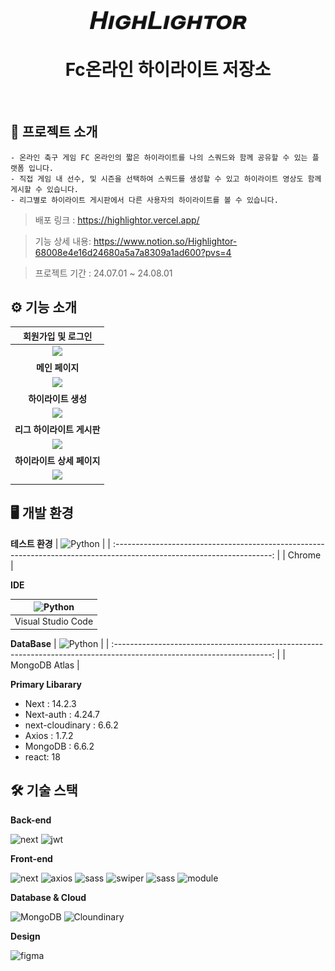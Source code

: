 <div align="center">
  <br />
  <img src="./app/Icon.svg" width=50%>
  <br />

# Fc온라인 하이라이트 저장소

</div>

<br />

## 🏁 프로젝트 소개

```
- 온라인 축구 게임 FC 온라인의 짧은 하이라이트를 나의 스쿼드와 함께 공유할 수 있는 플랫폼 입니다.
- 직접 게임 내 선수, 및 시즌을 선택하여 스쿼드를 생성할 수 있고 하이라이트 영상도 함께 게시할 수 있습니다.
- 리그별로 하이라이트 게시판에서 다른 사용자의 하이라이트를 볼 수 있습니다.
```

> 배포 링크 : https://highlightor.vercel.app/

> 기능 상세 내용: https://www.notion.so/Highlightor-68008e4e16d24680a5a7a8309a1ad600?pvs=4

> 프로젝트 기간 : 24.07.01 ~ 24.08.01

<div id="2"></div>

## ⚙ 기능 소개

|                                                                                                                                                                                         회원가입 및 로그인                                                                                                                                                                                         |
| :------------------------------------------------------------------------------------------------------------------------------------------------------------------------------------------------------------------------------------------------------------------------------------------------------------------------------------------------------------------------------------------------: |
|                    <img width='100%' src="https://file.notion.so/f/f/e3c7d456-8abb-4c53-9e1a-cfaa34716ac0/b3d64b0c-2d13-483b-979c-d47bba435e94/ezgif.com-video-to-gif-converter.gif?table=block&id=2cc58134-7a77-4e31-8989-16a7cf1fa763&spaceId=e3c7d456-8abb-4c53-9e1a-cfaa34716ac0&expirationTimestamp=1723600800000&signature=54JGdZjoEqnTd1FhCbpD1SkeegzxQyYecVDhbN0mkhI"/>                    |
|                                                                                                                                                                                          **메인 페이지**                                                                                                                                                                                           |
|                          <img width='100%' src='https://file.notion.so/f/f/e3c7d456-8abb-4c53-9e1a-cfaa34716ac0/89c9b1b5-5bd7-453a-a0cf-fc7f9b647062/%EB%A9%94%EC%9D%B8.gif?table=block&id=b5ca5479-023d-49da-b064-e7d2ceccb5ac&spaceId=e3c7d456-8abb-4c53-9e1a-cfaa34716ac0&expirationTimestamp=1723600800000&signature=9K1QayJufzlbi9AbLw93wMQvhRSvEwPENcmHAuTVYYg' />                           |
|                                                                                                                                                                                        **하이라이트 생성**                                                                                                                                                                                         |
|                                <img width='100%' src='https://file.notion.so/f/f/e3c7d456-8abb-4c53-9e1a-cfaa34716ac0/53744672-19ea-49d5-9963-2817b3e3376c/upload.gif?table=block&id=5ac95e5f-8078-404a-98b8-6681be18e134&spaceId=e3c7d456-8abb-4c53-9e1a-cfaa34716ac0&expirationTimestamp=1723600800000&signature=eNRgzqdFj3KcknQBALlBHWPlEZUb68tfCsNaMZj0eGQ' />                                 |
|                                                                                                                                                                                     **리그 하이라이트 게시판**                                                                                                                                                                                     |
|                                 <img width='100%' src='https://file.notion.so/f/f/e3c7d456-8abb-4c53-9e1a-cfaa34716ac0/43511bc9-0af7-4030-9fa7-7943ab203de5/board.gif?table=block&id=de1eeb81-9da4-4621-93c2-88c88f8e4034&spaceId=e3c7d456-8abb-4c53-9e1a-cfaa34716ac0&expirationTimestamp=1723600800000&signature=wF4dt20ewjbMPP4Omuyr45tRebO9uG5Q-VVz4RQqToM' />                                 |
|                                                                                                                                                                                     **하이라이트 상세 페이지**                                                                                                                                                                                     |
| <img width='100%' src='https://file.notion.so/f/f/e3c7d456-8abb-4c53-9e1a-cfaa34716ac0/629deab4-0f2e-4794-8148-28fc53bd5d73/Highlightor-Chrome2024-08-1215-53-21-ezgif.com-video-to-gif-converter.gif?table=block&id=eba65ee5-8fb0-4c46-8417-08fc6b7ec35f&spaceId=e3c7d456-8abb-4c53-9e1a-cfaa34716ac0&expirationTimestamp=1723600800000&signature=HfS3_-eKMSaX702LGgJx4QErSwu9DGDnXZiZXkxaNns' /> |

<div id="3"></div>

## 🖥️ 개발 환경

**테스트 환경**
| <img src="https://upload.wikimedia.org/wikipedia/commons/thumb/e/e1/Google_Chrome_icon_%28February_2022%29.svg/600px-Google_Chrome_icon_%28February_2022%29.svg.png" alt="Python" width="50px" height="50px" /> |
| :---------------------------------------------------------------------------------------------------------------------: |
| Chrome |

**IDE**

| <img src="https://cdn.icon-icons.com/icons2/2107/PNG/512/file_type_vscode_icon_130084.png" alt="Python" width="50px" height="50px" /> |
| :-----------------------------------------------------------------------------------------------------------------------------------: |
|                                                          Visual Studio Code                                                           |

**DataBase**
| <img src="https://webassets.mongodb.com/_com_assets/cms/live-import-qohpn03bee.png" alt="Python" width="50px" height="50px" /> |
| :---------------------------------------------------------------------------------------------------------------------: |
| MongoDB Atlas |

**Primary Libarary**

- Next : 14.2.3
- Next-auth : 4.24.7
- next-cloudinary : 6.6.2
- Axios : 1.7.2
- MongoDB : 6.6.2
- react: 18

## 🛠 기술 스택

**Back-end**

![next](https://img.shields.io/badge/Next-000000?style=for-the-badge&logo=nextdotjs&logoColor=ffffff) ![jwt](https://img.shields.io/badge/JWT-yellow?style=for-the-badge&logo=JsonWebTokens&logoColor=ffffff)

**Front-end**

![next](https://img.shields.io/badge/Next-000000?style=for-the-badge&logo=nextdotjs&logoColor=ffffff) ![axios](https://img.shields.io/badge/axios-4FC08D?style=for-the-badge&logo=axios&logoColor=white) ![sass](https://img.shields.io/badge/scss-FF3399?style=for-the-badge&logo=sass&logoColor=white) ![swiper](https://img.shields.io/badge/swiper-blue?style=for-the-badge&logo=swiper&logoColor=white) ![sass](https://img.shields.io/badge/scss-FF3399?style=for-the-badge&logo=sass&logoColor=white) ![module](https://img.shields.io/badge/css_modules-tomato?style=for-the-badge&logo=cssmodules&logoColor=FFFFFF)

**Database & Cloud**

![MongoDB](https://img.shields.io/badge/mongoDB-47A248?style=for-the-badge&logo=MongoDB&logoColor=white) ![Cloundinary](https://img.shields.io/badge/Cloudinary-3448C5?style=for-the-badge&logo=cloudinary&logoColor=white)

**Design**

![figma](https://img.shields.io/badge/figma-F24E1E?style=for-the-badge&logo=figma&logoColor=white)
